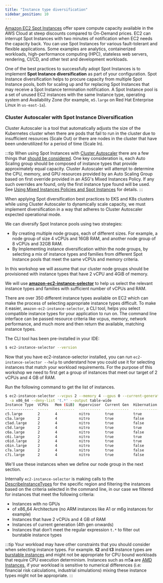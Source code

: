 ```yaml
---
title: "Instance type diversification"
sidebar_position: 10
---
```


[Amazon EC2 Spot Instances](https://aws.amazon.com/ec2/spot/) offer spare compute capacity available in the AWS Cloud at steep discounts compared to On-Demand prices. EC2 can interrupt Spot Instances with two minutes of notification when EC2 needs the capacity back. You can use Spot Instances for various fault-tolerant and flexible applications. Some examples are analytics, containerized workloads, high-performance computing (HPC), stateless web servers, rendering, CI/CD, and other test and development workloads.

One of the best practices to successfully adopt Spot Instances is to implement **Spot Instance diversification** as part of your configuration. Spot Instance diversification helps to procure capacity from multiple Spot Instance pools, both for scaling up and for replacing Spot Instances that may receive a Spot Instance termination notification. A Spot Instance pool is a set of unused EC2 instances with the same Instance type, operating system and Availability Zone (for example, `m5.large` on Red Hat Enterprise Linux in `us-east-1a`).

### Cluster Autoscaler with Spot Instance Diversification

Cluster Autoscaler is a tool that automatically adjusts the size of the Kubernetes cluster when there are pods that fail to run in the cluster due to insufficient resources (Scale Out) or there are nodes in the cluster that have been underutilized for a period of time (Scale In).

:::tip
When using Spot Instances with [Cluster Autoscaler](https://github.com/kubernetes/autoscaler/tree/master/cluster-autoscaler) there are a few things that [should be considered](https://github.com/kubernetes/autoscaler/blob/master/cluster-autoscaler/cloudprovider/aws/README.md). One key consideration is, each Auto Scaling group should be composed of instance types that provide approximately equal capacity. Cluster Autoscaler will attempt to determine the CPU, memory, and GPU resources provided by an Auto Scaling Group based on first override provided in an ASG's Mixed Instances Policy. If any such overrides are found, only the first instance type found will be used. See [Using Mixed Instances Policies and Spot Instances](https://github.com/kubernetes/autoscaler/blob/master/cluster-autoscaler/cloudprovider/aws/README.md#Using-Mixed-Instances-Policies-and-Spot-Instances) for details.
:::

When applying Spot diversification best practices to EKS and K8s clusters while using Cluster Autoscaler to dynamically scale capacity, we must implement diversification in a way that adheres to Cluster Autoscaler expected operational mode.

We can diversify Spot Instance pools using two strategies:

- By creating multiple node groups, each of different sizes. For example, a node group of size 4 vCPUs and 16GB RAM, and another node group of 8 vCPUs and 32GB RAM.
- By Implementing instance diversification within the node groups, by selecting a mix of instance types and families from different Spot Instance pools that meet the same vCPUs and memory criteria.

In this workshop we will assume that our cluster node groups should be provisioned with instance types that have 2 vCPU and 4GiB of memory.

We will use **[amazon-ec2-instance-selector](https://github.com/aws/amazon-ec2-instance-selector)** to help us select the relevant instance
types and families with sufficient number of vCPUs and RAM.

There are over 350 different instance types available on EC2 which can make the process of selecting appropriate instance types difficult. To make it easier, `amazon-ec2-instance-selector`, a CLI tool, helps you select compatible instance types for your application to run on. The command line interface can be passed resource criteria like vcpus, memory, network performance, and much more and then return the available, matching instance types.

The CLI tool has been pre-installed in your IDE:

```bash
$ ec2-instance-selector --version
```

Now that you have ec2-instance-selector installed, you can run `ec2-instance-selector --help` to understand how you could use it for selecting instances that match your workload requirements. For the purpose of this workshop we need to first get a group of instances that meet our target of 2 vCPUs and 4 GB of RAM.

Run the following command to get the list of instances.

```bash
$ ec2-instance-selector --vcpus 2 --memory 4 --gpus 0 --current-generation \
  -a x86_64 --deny-list 't.*' --output table-wide
Instance Type  VCPUs   Mem (GiB)  Hypervisor  Current Gen  Hibernation Support  CPU Arch  Network Performance
-------------  -----   ---------  ----------  -----------  -------------------  --------  -------------------
c5.large       2       4          nitro       true         true                 x86_64    Up to 10 Gigabit
c5a.large      2       4          nitro       true         false                x86_64    Up to 10 Gigabit
c5ad.large     2       4          nitro       true         false                x86_64    Up to 10 Gigabit
c5d.large      2       4          nitro       true         true                 x86_64    Up to 10 Gigabit
c6a.large      2       4          nitro       true         false                x86_64    Up to 12.5 Gigabit
c6i.large      2       4          nitro       true         true                 x86_64    Up to 12.5 Gigabit
c6id.large     2       4          nitro       true         true                 x86_64    Up to 12.5 Gigabit
c6in.large     2       4          nitro       true         false                x86_64    Up to 25 Gigabit
c7a.large      2       4          nitro       true         false                x86_64    Up to 12.5 Gigabit
c7i.large      2       4          nitro       true         false                x86_64    Up to 12.5 Gigabit
```

We'll use these instances when we define our node group in the next section.

Internally `ec2-instance-selector` is making calls to the [DescribeInstanceTypes](https://docs.aws.amazon.com/AWSEC2/latest/APIReference/API_DescribeInstanceTypes.html) for the specific region and filtering the instances based on the criteria selected in the command line, in our case we filtered for instances that meet the following criteria:

- Instances with no GPUs
- of x86_64 Architecture (no ARM instances like A1 or m6g instances for example)
- Instances that have 2 vCPUs and 4 GB of RAM
- Instances of current generation (4th gen onwards)
- Instances that don’t meet the regular expression `t.*` to filter out burstable instance types

:::tip
Your workload may have other constraints that you should consider when selecting instance types. For example. **t2** and **t3** instance types are [burstable instances](https://docs.aws.amazon.com/AWSEC2/latest/UserGuide/burstable-performance-instances.html) and might not be appropriate for CPU bound workloads that require CPU execution determinism. Instances such as m5**a** are [AMD Instances](https://aws.amazon.com/ec2/amd/), if your workload is sensitive to numerical differences (i.e: financial risk calculations, industrial simulations) mixing these instance types might not be appropriate.
:::
